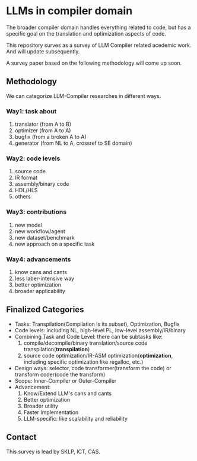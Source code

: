 # LLMs in compiler domain

The broader compiler domain handles everything related to code, but has a specific goal on the translation and optimization aspects of code.

This repository surves as a survey of LLM Compiler related acedemic work. And will update subsequently.

A survey paper based on the following methodology will come up soon.

## Methodology

We can categorize LLM-Compiler researches in different ways.

### Way1: task about

1. translator (from A to B)
2. optimizer (from A to A)
3. bugfix (from a broken A to A)
4. generator (from NL to A, crossref to SE domain)

### Way2: code levels

1. source code
2. IR format
3. assembly/binary code
4. HDL/HLS
5. others

### Way3: contributions

1. new model
2. new workflow/agent
3. new dataset/benchmark
4. new approach on a specific task

### Way4: advancements

1. know cans and cants
2. less laber-intensive way
3. better optimization
4. broader applicability

## Finalized Categories

- Tasks: Transpilation(Compilation is its subset), Optimization, Bugfix
- Code levels: including NL, high-level PL, low-level assembly/IR/binary
- Combining Task and Code Level: there can be subtasks like: 
    1. compile/decompile/binary translation/source code transpilation(**transpilation**)
    2. source code optimization/IR-ASM optimization(**optimization**, including specific optimization like regalloc, etc.)
- Design ways: selector, code transformer(transform the code) or transform coder(code the transform)
- Scope: Inner-Compiler or Outer-Compiler
- Advancement:
    1. Know/Extend LLM's cans and cants
    2. Better optimization
    3. Broader utility
    4. Faster Implementation
    5. LLM-specific: like scalability and reliability

## Contact

This survey is lead by SKLP, ICT, CAS.
